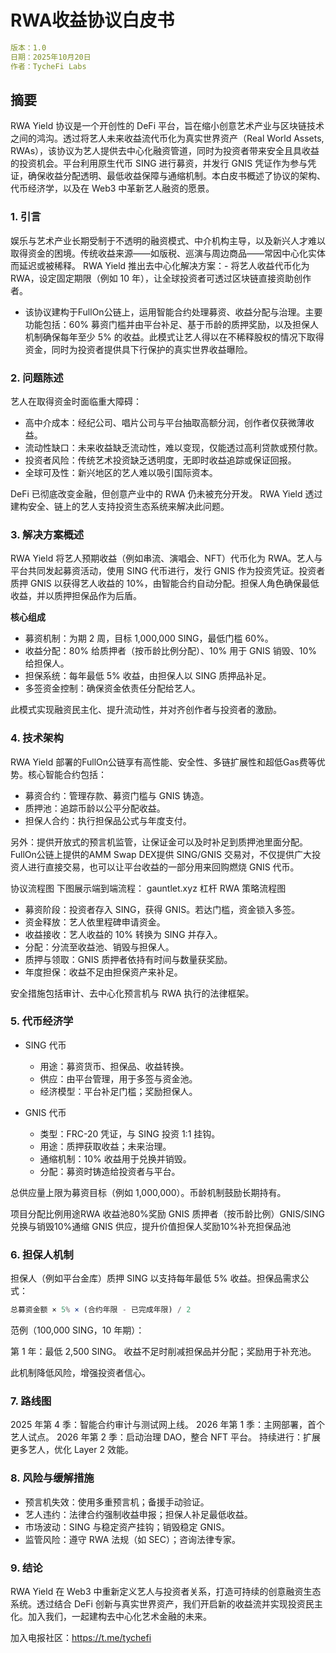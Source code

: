# RWA收益协议白皮书

```yaml
版本：1.0
日期：2025年10月20日
作者：TycheFi Labs
```

## 摘要
RWA Yield 协议是一个开创性的 DeFi 平台，旨在缩小创意艺术产业与区块链技术之间的鸿沟。透过将艺人未来收益流代币化为真实世界资产（Real World Assets, RWAs），该协议为艺人提供去中心化融资管道，同时为投资者带来安全且具收益的投资机会。平台利用原生代币 SING 进行募资，并发行 GNIS 凭证作为参与凭证，确保收益分配透明、最低收益保障与通缩机制。本白皮书概述了协议的架构、代币经济学，以及在 Web3 中革新艺人融资的愿景。


### 1. 引言
娱乐与艺术产业长期受制于不透明的融资模式、中介机构主导，以及新兴人才难以取得资金的困境。传统收益来源——如版税、巡演与周边商品——常因中心化实体而延迟或被稀释。 RWA Yield 推出去中心化解决方案：- 将艺人收益代币化为 RWA，设定固定期限（例如 10 年），让全球投资者可透过区块链直接资助创作者。
- 该协议建构于FullOn公链上，运用智能合约处理募资、收益分配与治理。主要功能包括：60% 募资门槛并由平台补足、基于币龄的质押奖励，以及担保人机制确保每年至少 5% 的收益。此模式让艺人得以在不稀释股权的情况下取得资金，同时为投资者提供具下行保护的真实世界收益曝险。


### 2. 问题陈述
艺人在取得资金时面临重大障碍：
- 高中介成本：经纪公司、唱片公司与平台抽取高额分润，创作者仅获微薄收益。
- 流动性缺口：未来收益缺乏流动性，难以变现，仅能透过高利贷款或预付款。
- 投资者风险：传统艺术投资缺乏透明度，无即时收益追踪或保证回报。
- 全球可及性：新兴地区的艺人难以吸引国际资本。

DeFi 已彻底改变金融，但创意产业中的 RWA 仍未被充分开发。 RWA Yield 透过建构安全、链上的艺人支持投资生态系统来解决此问题。

### 3. 解决方案概述
RWA Yield 将艺人预期收益（例如串流、演唱会、NFT）代币化为 RWA。艺人与平台共同发起募资活动，使用 SING 代币进行，发行 GNIS 作为投资凭证。投资者质押 GNIS 以获得艺人收益的 10%，由智能合约自动分配。担保人角色确保最低收益，并以质押担保品作为后盾。

**核心组成**

- 募资机制：为期 2 周，目标 1,000,000 SING，最低门槛 60%。
- 收益分配：80% 给质押者（按币龄比例分配）、10% 用于 GNIS 销毁、10% 给担保人。
- 担保系统：每年最低 5% 收益，由担保人以 SING 质押品补足。
- 多签资金控制：确保资金依责任分配给艺人。

此模式实现融资民主化、提升流动性，并对齐创作者与投资者的激励。

### 4. 技术架构
RWA Yield 部署的FullOn公链享有高性能、安全性、多链扩展性和超低Gas费等优势。核心智能合约包括：

- 募资合约：管理存款、募资门槛与 GNIS 铸造。
- 质押池：追踪币龄以公平分配收益。
- 担保人合约：执行担保品公式与年度支付。

另外：提供开放式的预言机监管，让保证金可以及时补足到质押池里面分配。FullOn公链上提供的AMM Swap DEX提供 SING/GNIS 交易对，不仅提供广大投资人进行直接交易，也可以让平台收益的一部分用来回购燃烧 GNIS 代币。

协议流程图
下图展示端到端流程：
gauntlet.xyz
杠杆 RWA 策略流程图

- 募资阶段：投资者存入 SING，获得 GNIS。若达门槛，资金锁入多签。
- 资金释放：艺人依里程碑申请资金。
- 收益接收：艺人收益的 10% 转换为 SING 并存入。
- 分配：分流至收益池、销毁与担保人。
- 质押与领取：GNIS 质押者依持有时间与数量获奖励。
- 年度担保：收益不足由担保资产来补足。

安全措施包括审计、去中心化预言机与 RWA 执行的法律框架。

### 5. 代币经济学

- SING 代币
  - 用途：募资货币、担保品、收益转换。
  - 供应：由平台管理，用于多签与资金池。
  - 经济模型：平台补足门槛；奖励担保人。

- GNIS 代币
  - 类型：FRC-20 凭证，与 SING 投资 1:1 挂钩。
  - 用途：质押获取收益；未来治理。
  - 通缩机制：10% 收益用于兑换并销毁。
  - 分配：募资时铸造给投资者与平台。

总供应量上限为募资目标（例如 1,000,000）。币龄机制鼓励长期持有。


项目分配比例用途RWA 收益池80%奖励 GNIS 质押者（按币龄比例）GNIS/SING 兑换与销毁10%通缩 GNIS 供应，提升价值担保人奖励10%补充担保品池

### 6. 担保人机制
担保人（例如平台金库）质押 SING 以支持每年最低 5% 收益。担保品需求公式：

```javascript
总募资金额 × 5% × (合约年限 - 已完成年限) / 2
```

范例（100,000 SING，10 年期）：

第 1 年：最低 2,500 SING。
收益不足时削减担保品并分配；奖励用于补充池。

此机制降低风险，增强投资者信心。

### 7. 路线图

2025 年第 4 季：智能合约审计与测试网上线。
2026 年第 1 季：主网部署，首个艺人试点。
2026 年第 2 季：启动治理 DAO，整合 NFT 平台。
持续进行：扩展更多艺人，优化 Layer 2 效能。

### 8. 风险与缓解措施

- 预言机失效：使用多重预言机；备援手动验证。
- 艺人违约：法律合约强制收益申报；担保人补足最低收益。
- 市场波动：SING 与稳定资产挂钩；销毁稳定 GNIS。
- 监管风险：遵守 RWA 法规（如 SEC）；咨询法律专家。

### 9. 结论
RWA Yield 在 Web3 中重新定义艺人与投资者关系，打造可持续的创意融资生态系统。透过结合 DeFi 创新与真实世界资产，我们开启新的收益流并实现投资民主化。加入我们，一起建构去中心化艺术金融的未来。

加入电报社区：https://t.me/tychefi
